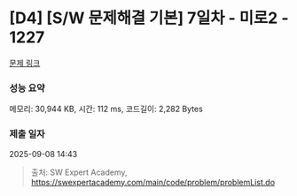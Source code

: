 # [D4] [S/W 문제해결 기본] 7일차 - 미로2 - 1227 

[문제 링크](https://swexpertacademy.com/main/code/problem/problemDetail.do?contestProbId=AV14wL9KAGkCFAYD) 

### 성능 요약

메모리: 30,944 KB, 시간: 112 ms, 코드길이: 2,282 Bytes

### 제출 일자

2025-09-08 14:43



> 출처: SW Expert Academy, https://swexpertacademy.com/main/code/problem/problemList.do